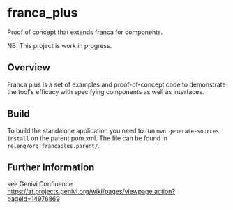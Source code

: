 # franca_plus
Proof of concept that extends franca for components.





NB: This project is work in progress.

## Overview
Franca plus is a set of examples and proof-of-concept code to demonstrate the tool's efficacy with specifying components 
as well as interfaces. 

## Build
To build the standalone application you need to run ``mvn generate-sources install`` on the parent pom.xml. The file can be found in ```releng/org.francaplus.parent/```.
## Further Information

see Genivi Confluence https://at.projects.genivi.org/wiki/pages/viewpage.action?pageId=14976869 
